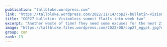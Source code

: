 ```yaml
---
publication: "tallbloke.wordpress.com"
link: "https://tallbloke.wordpress.com/2022/11/14/cop27-bulletin-visionless-summit-flails-into-week-two/"
title: "COP27 bulletin: Visionless summit flails into week two"
excerpt: "Another waste of time? They need some excuses for the next 27 COPs after all. A downbeat assessment from supporters of climate obsession. – – – As ministers fly in for week two of…"
image: "https://tallbloke.files.wordpress.com/2022/08/cop27_egypt.jpg?w=150"
group: con
rank: 13
---
```

